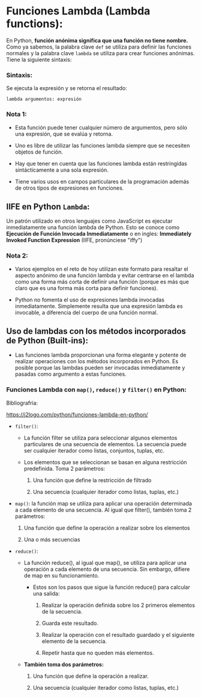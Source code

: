 # Funciones Lambda (Lambda functions):

En Python, __función anónima significa que una función no tiene nombre.__ Como ya sabemos, la palabra clave ``def`` se utiliza para definir las funciones normales y la palabra clave ``lambda`` se utiliza para crear funciones anónimas. Tiene la siguiente sintaxis:

### Sintaxis:
  Se ejecuta la expresión y se retorna el resultado:
  ~~~
  lambda argumentos: expresión
  ~~~


### Nota 1:

  * Esta función puede tener cualquier número de argumentos, pero sólo una expresión, que se evalúa y retorna.

  * Uno es libre de utilizar las funciones lambda siempre que se necesiten objetos de función.

  * Hay que tener en cuenta que las funciones lambda están restringidas sintácticamente a una sola expresión.

  * Tiene varios usos en campos particulares de la programación además de otros tipos de expresiones en funciones.

## IIFE en Python ``Lambda``:

Un patrón utilizado en otros lenguajes como JavaScript es ejecutar inmediatamente una función lambda de Python. Esto se conoce como __Ejecución de Función Invocada Inmediatamente__ o en ingles: __Immediately Invoked Function Expression__ (IIFE, pronúnciese "iffy")

### Nota 2:
  * Varios ejemplos en el reto de hoy utilizan este formato para resaltar el aspecto anónimo de una función lambda y evitar centrarse en el lambda como una forma más corta de definir una función (porque es más que claro que es una forma más corta para definir funciones).

  * Python no fomenta el uso de expresiones lambda invocadas inmediatamente. Simplemente resulta que una expresión lambda es invocable, a diferencia del cuerpo de una función normal.


## Uso de lambdas con los métodos incorporados de Python (Built-ins):
  * Las funciones lambda proporcionan una forma elegante y potente de realizar operaciones con los métodos incorporados en Python. Es posible porque las lambdas pueden ser invocadas inmediatamente y pasadas como argumento a estas funciones.


### Funciones Lambda con ``map()``, ``reduce()`` y ``filter()`` en Python:
 
 
 Bibliografria: 
 
 https://j2logo.com/python/funciones-lambda-en-python/

 * ``filter()``:
   * La función filter se utiliza para seleccionar algunos elementos particulares de una secuencia de elementos. La secuencia puede ser cualquier iterador como listas, conjuntos, tuplas, etc.
   
   * Los elementos que se seleccionan se basan en alguna restricción predefinida. Toma 2 parámetros:
     
     1. Una función que define la restricción de filtrado
     
     2. Una secuencia (cualquier iterador como listas, tuplas, etc.)
  
 * ``map()``:
   la función map se utiliza para aplicar una operación determinada a cada elemento de una secuencia. Al igual que filter(), también toma 2 parámetros:
   
   1. Una función que define la operación a realizar sobre los elementos
   
   2. Una o más secuencias 
 
 * ``reduce()``:
   * La función reduce(), al igual que map(), se utiliza para aplicar una operación a cada elemento de una secuencia. Sin embargo, difiere de map en su funcionamiento.
     - Estos son los pasos que sigue la función reduce() para calcular una salida:
      
       1. Realizar la operación definida sobre los 2 primeros elementos de la secuencia.
       
       2. Guarda este resultado.
       
       3. Realizar la operación con el resultado guardado y el siguiente elemento de la secuencia.
       
       4. Repetir hasta que no queden más elementos.
    
   * __También toma dos parámetros:__
    
     1. Una función que define la operación a realizar.
     
     2. Una secuencia (cualquier iterador como listas, tuplas, etc.)
